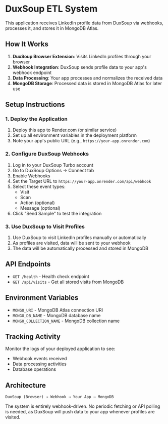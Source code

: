 # DuxSoup ETL System

This application receives LinkedIn profile data from DuxSoup via webhooks, processes it, and stores it in MongoDB Atlas.

## How It Works

1. **DuxSoup Browser Extension**: Visits LinkedIn profiles through your browser
2. **Webhook Integration**: DuxSoup sends profile data to your app's webhook endpoint
3. **Data Processing**: Your app processes and normalizes the received data
4. **MongoDB Storage**: Processed data is stored in MongoDB Atlas for later use

## Setup Instructions

### 1. Deploy the Application

1. Deploy this app to Render.com (or similar service)
2. Set up all environment variables in the deployment platform
3. Note your app's public URL (e.g., `https://your-app.onrender.com`)

### 2. Configure DuxSoup Webhooks

1. Log in to your DuxSoup Turbo account
2. Go to DuxSoup Options → Connect tab
3. Enable Webhooks
4. Set the Target URL to `https://your-app.onrender.com/api/webhook`
5. Select these event types:
   - Visit
   - Scan
   - Action (optional)
   - Message (optional)
6. Click "Send Sample" to test the integration

### 3. Use DuxSoup to Visit Profiles

1. Use DuxSoup to visit LinkedIn profiles manually or automatically
2. As profiles are visited, data will be sent to your webhook
3. The data will be automatically processed and stored in MongoDB

## API Endpoints

- `GET /health` - Health check endpoint
- `GET /api/visits` - Get all stored visits from MongoDB

## Environment Variables

- `MONGO_URI` - MongoDB Atlas connection URI
- `MONGO_DB_NAME` - MongoDB database name
- `MONGO_COLLECTION_NAME` - MongoDB collection name

## Tracking Activity

Monitor the logs of your deployed application to see:
- Webhook events received
- Data processing activities
- Database operations

## Architecture

```
DuxSoup (Browser) → Webhook → Your App → MongoDB
```

The system is entirely webhook-driven. No periodic fetching or API polling is needed, as DuxSoup will push data to your app whenever profiles are visited.